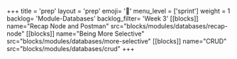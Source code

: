 +++
title = 'prep'
layout = 'prep'
emoji= '📝'
menu_level = ['sprint']
weight = 1
backlog= 'Module-Databases'
backlog_filter= 'Week 3'
[[blocks]]
name="Recap Node and Postman"
src="blocks/modules/databases/recap-node"
[[blocks]]
name="Being More Selective"
src="blocks/modules/databases/more-selective"
[[blocks]]
name="CRUD"
src="blocks/modules/databases/crud"
+++
